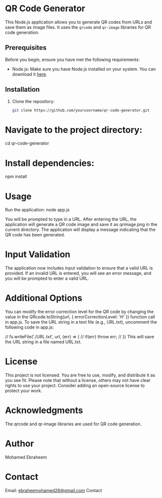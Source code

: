 # QR Code Generator

This Node.js application allows you to generate QR codes from URLs and save them as image files. It uses the `qrcode` and `qr-image` libraries for QR code generation.

## Prerequisites

Before you begin, ensure you have met the following requirements:

- Node.js: Make sure you have Node.js installed on your system. You can download it [here](https://nodejs.org/).

## Installation

1. Clone the repository:

   ```bash
   git clone https://github.com/yourusername/qr-code-generator.git
# Navigate to the project directory:

cd qr-code-generator

# Install dependencies:

npm install

# Usage

Run the application:
node app.js

You will be prompted to type in a URL. After entering the URL, the application will generate a QR code image and save it as qrimage.png in the current directory.
The application will display a message indicating that the QR code has been generated.

# Input Validation

The application now includes input validation to ensure that a valid URL is provided. If an invalid URL is entered, you will see an error message, and you will be prompted to enter a valid URL.

# Additional Options
You can modify the error correction level for the QR code by changing the value in the QRcode.toString(url, { errorCorrectionLevel: 'H' }) function call in app.js.
To save the URL string in a text file (e.g., URL.txt), uncomment the following code in app.js:

// fs.writeFile('./URL.txt', url, (err) => {
//     if(err) throw err;
// })
This will save the URL string in a file named URL.txt.

# License
This project is not licensed. You are free to use, modify, and distribute it as you see fit. Please note that without a license, others may not have clear rights to use your project. Consider adding an open-source license to protect your work.

# Acknowledgments
The qrcode and qr-image libraries are used for QR code generation.


# Author
Mohamed Ebraheem

# Contact
Email: ebraheemohamed26@gmail.com
Contact
